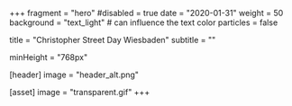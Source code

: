 +++
fragment = "hero"
#disabled = true
date = "2020-01-31"
weight = 50
background = "text_light" # can influence the text color
particles = false

title = "Christopher Street Day Wiesbaden"
subtitle = ""

minHeight = "768px"

[header]
  image = "header_alt.png"

[asset]
  image = "transparent.gif"
+++
